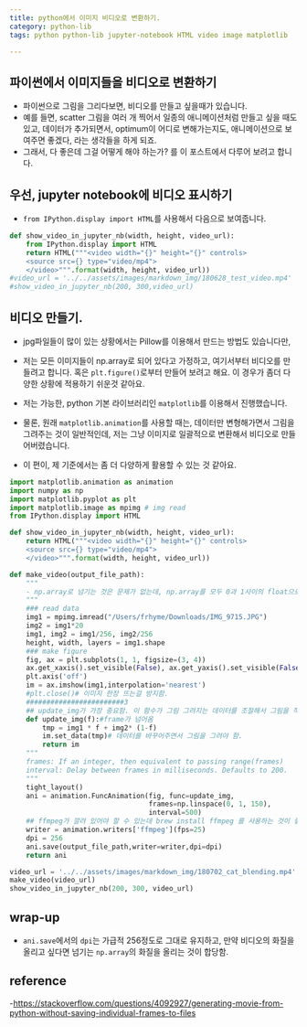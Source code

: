 ```yaml
---
title: python에서 이미지 비디오로 변환하기. 
category: python-lib
tags: python python-lib jupyter-notebook HTML video image matplotlib

---
```


## 파이썬에서 이미지들을 비디오로 변환하기 

- 파이썬으로 그림을 그리다보면, 비디오를 만들고 싶을때가 있습니다.
- 예를 들면, scatter 그림을 여러 개 찍어서 일종의 애니메이션처럼 만들고 싶을 때도 있고, 데이터가 추가되면서, optimum이 어디로 변해가는지도, 애니메이션으로 보여주면 좋겠다, 라는 생각들을 하게 되죠.
- 그래서, 다 좋은데 그걸 어떻게 해야 하는가? 를 이 포스트에서 다루어 보려고 합니다. 

## 우선, jupyter notebook에 비디오 표시하기 

- `from IPython.display import HTML`를 사용해서 다음으로 보여줍니다. 

```python
def show_video_in_jupyter_nb(width, height, video_url):
    from IPython.display import HTML
    return HTML("""<video width="{}" height="{}" controls>
    <source src={} type="video/mp4">
    </video>""".format(width, height, video_url))
#video_url = '../../assets/images/markdown_img/180628_test_video.mp4'
#show_video_in_jupyter_nb(200, 300,video_url)
```

## 비디오 만들기. 

- jpg파일들이 많이 있는 상황에서는 Pillow를 이용해서 만드는 방법도 있습니다만, 
- 저는 모든 이미지들이 np.array로 되어 있다고 가정하고, 여기서부터 비디오를 만들려고 합니다. 혹은 `plt.figure()`로부터 만들어 보려고 해요. 이 경우가 좀더 다양한 상황에 적용하기 쉬운것 같아요. 
- 저는 가능한, python 기본 라이브러리인 `matplotlib`를 이용해서 진행했습니다.

- 물론, 원래 `matplotlib.animation`를 사용할 때는, 데이터만 변형해가면서 그림을 그려주는 것이 일반적인데, 저는 그냥 이미지로 일괄적으로 변환해서 비디오로 만들어버렸습니다. 
- 이 편이, 제 기준에서는 좀 더 다양하게 활용할 수 있는 것 같아요. 

```python
import matplotlib.animation as animation
import numpy as np
import matplotlib.pyplot as plt 
import matplotlib.image as mpimg # img read 
from IPython.display import HTML

def show_video_in_jupyter_nb(width, height, video_url):    
    return HTML("""<video width="{}" height="{}" controls>
    <source src={} type="video/mp4">
    </video>""".format(width, height, video_url))

def make_video(output_file_path):
    """
    - np.array로 넘기는 것은 문제가 없는데, np.array를 모두 0과 1사이의 float으로 변형해서 넘길 것 
    """
    ### read data 
    img1 = mpimg.imread("/Users/frhyme/Downloads/IMG_9715.JPG")
    img2 = img1*20
    img1, img2 = img1/256, img2/256
    height, width, layers = img1.shape
    ### make figure 
    fig, ax = plt.subplots(1, 1, figsize=(3, 4))
    ax.get_xaxis().set_visible(False), ax.get_yaxis().set_visible(False)
    plt.axis('off')
    im = ax.imshow(img1,interpolation='nearest')
    #plt.close()# 이미지 한장 뜨는걸 방지함. 
    ########################3
    ## update_img가 가장 중요함. 이 함수가 그림 그려지는 데이터를 조절해서 그림을 적당히 예쁘게 그려줌. 
    def update_img(f):#frame가 넘어옴
        tmp = img1 * f + img2* (1-f)
        im.set_data(tmp)# 데이터를 바꾸어주면서 그림을 그려야 함.
        return im
    """
    frames: If an integer, then equivalent to passing range(frames)
    interval: Delay between frames in milliseconds. Defaults to 200.
    """
    tight_layout()
    ani = animation.FuncAnimation(fig, func=update_img,
                                  frames=np.linspace(0, 1, 150),
                                  interval=500)
    ## ffmpeg가 깔려 있어야 할 수 있는데 brew install ffmpeg 를 사용하는 것이 좋음. 
    writer = animation.writers['ffmpeg'](fps=25)
    dpi = 256
    ani.save(output_file_path,writer=writer,dpi=dpi)
    return ani

video_url = '../../assets/images/markdown_img/180702_cat_blending.mp4'
make_video(video_url)
show_video_in_jupyter_nb(200, 300, video_url)
```

## wrap-up

- `ani.save`에서의 `dpi`는 가급적 256정도로 그대로 유지하고, 만약 비디오의 화질을 올리고 싶다면 넘기는 `np.array`의 화질을 올리는 것이 합당함. 

## reference

-<https://stackoverflow.com/questions/4092927/generating-movie-from-python-without-saving-individual-frames-to-files>